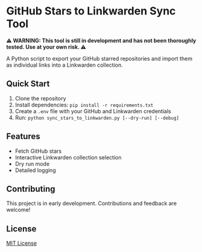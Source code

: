 # GitHub Stars to Linkwarden Sync Tool

**⚠️ WARNING: This tool is still in development and has not been thoroughly tested. Use at your own risk. ⚠️**

A Python script to export your GitHub starred repositories and import them as individual links into a Linkwarden collection.

## Quick Start

1. Clone the repository
2. Install dependencies: `pip install -r requirements.txt`
3. Create a `.env` file with your GitHub and Linkwarden credentials
4. Run: `python sync_stars_to_linkwarden.py [--dry-run] [--debug]`

## Features

- Fetch GitHub stars
- Interactive Linkwarden collection selection
- Dry run mode
- Detailed logging

## Contributing

This project is in early development. Contributions and feedback are welcome!

## License

[MIT License](LICENSE)
